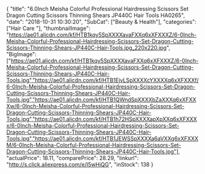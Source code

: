 {
	"title": "6.0Inch Meisha Colorful Professional Hairdressing Scissors Set Dragon Cutting Scissors Thinning Shears JP440C Hair Tools HA0265",
	"date": "2018-10-31 10:30:20",
	"SubCat": ["Beauty & Health"],
	"categories": ["Hair Care "],
	"thumbnailImage": "https://ae01.alicdn.com/kf/HTB1kqy5SpXXXXavaFXXq6xXFXXXZ/6-0Inch-Meisha-Colorful-Professional-Hairdressing-Scissors-Set-Dragon-Cutting-Scissors-Thinning-Shears-JP440C-Hair-Tools.jpg_220x220.jpg",
	"BigImage": ["https://ae01.alicdn.com/kf/HTB1kqy5SpXXXXavaFXXq6xXFXXXZ/6-0Inch-Meisha-Colorful-Professional-Hairdressing-Scissors-Set-Dragon-Cutting-Scissors-Thinning-Shears-JP440C-Hair-Tools.jpg","https://ae01.alicdn.com/kf/HTB1EjvLSpXXXXcYXXXXq6xXFXXXf/6-0Inch-Meisha-Colorful-Professional-Hairdressing-Scissors-Set-Dragon-Cutting-Scissors-Thinning-Shears-JP440C-Hair-Tools.jpg","https://ae01.alicdn.com/kf/HTB1QWndSpXXXXbZaXXXq6xXFXXXw/6-0Inch-Meisha-Colorful-Professional-Hairdressing-Scissors-Set-Dragon-Cutting-Scissors-Thinning-Shears-JP440C-Hair-Tools.jpg","https://ae01.alicdn.com/kf/HTB1h72HSpXXXXapXpXXq6xXFXXXx/6-0Inch-Meisha-Colorful-Professional-Hairdressing-Scissors-Set-Dragon-Cutting-Scissors-Thinning-Shears-JP440C-Hair-Tools.jpg","https://ae01.alicdn.com/kf/HTB1JEWSSpXXXXa6aVXXq6xXFXXXM/6-0Inch-Meisha-Colorful-Professional-Hairdressing-Scissors-Set-Dragon-Cutting-Scissors-Thinning-Shears-JP440C-Hair-Tools.jpg"],
	"actualPrice": 18.11,
	"comparePrice": 28.29,
	"linkurl": "http://s.click.aliexpress.com/e/I5wHiQG",
	"inStock": 138
}
